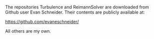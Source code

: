 The repositories Turbulence and ReimannSolver are downloaded from Github
user Evan Schneider. Their contents are publicly available at:

https://github.com/evaneschneider/

All others are my own.